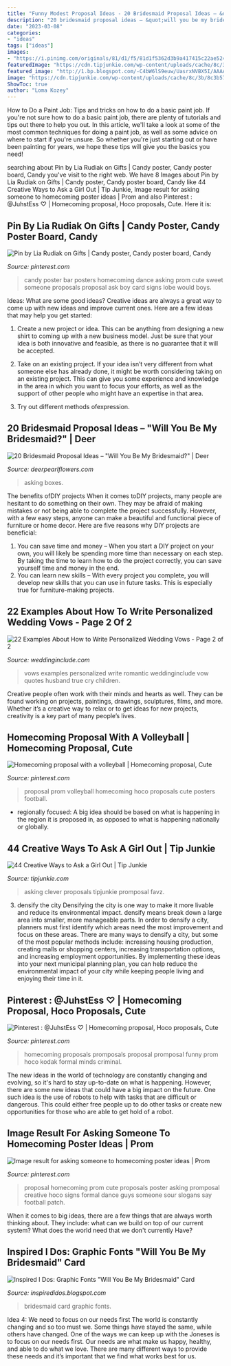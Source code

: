 ```yaml
---
title: "Funny Modest Proposal Ideas - 20 Bridesmaid Proposal Ideas – &quot;will You Be My Bridesmaid?&quot;"
description: "20 bridesmaid proposal ideas – &quot;will you be my bridesmaid?&quot;"
date: "2023-03-08"
categories:
- "ideas"
tags: ["ideas"]
images:
- "https://i.pinimg.com/originals/81/d1/f5/81d1f5362d3b9a417415c22ae5249105.png"
featuredImage: "https://cdn.tipjunkie.com/wp-content/uploads/cache/8c/3b/8c3b5735bc13c018a4087d8ddc7d0e8e.jpg"
featured_image: "http://1.bp.blogspot.com/-C4bW6lS9euw/UasrxNVBX5I/AAAAAAAAIwU/VvoghV-Vf1w/s1600/bridesmaid+card+ideas+1.jpg"
image: "https://cdn.tipjunkie.com/wp-content/uploads/cache/8c/3b/8c3b5735bc13c018a4087d8ddc7d0e8e.jpg"
ShowToc: true
author: "Loma Kozey"
---
```



How to Do a Paint Job: Tips and tricks on how to do a basic paint job.
If you're not sure how to do a basic paint job, there are plenty of tutorials and tips out there to help you out. In this article, we'll take a look at some of the most common techniques for doing a paint job, as well as some advice on where to start if you're unsure. So whether you're just starting out or have been painting for years, we hope these tips will give you the basics you need!

	

		
searching about Pin by Lia Rudiak on Gifts | Candy poster, Candy poster board, Candy you've visit to the right web. We have 8 Images about Pin by Lia Rudiak on Gifts | Candy poster, Candy poster board, Candy like 44 Creative Ways to Ask a Girl Out | Tip Junkie, Image result for asking someone to homecoming poster ideas | Prom and also Pinterest : @JuhstEss ♡ | Homecoming proposal, Hoco proposals, Cute. Here it is:
		
    
## Pin By Lia Rudiak On Gifts | Candy Poster, Candy Poster Board, Candy

<img loading=lazy src="https://i.pinimg.com/736x/c5/42/57/c54257739c6c8261ffefc7de17f98d0e--dance-posters-homecoming-ideas.jpg" onerror="this.onerror=null;this.src='https://tse3.mm.bing.net/th?id=OIP.gcKnlnvrLx2B4AFz5QMriwHaJ3&amp;pid=15.1';" alt="Pin by Lia Rudiak on Gifts | Candy poster, Candy poster board, Candy">

_Source: pinterest.com_

>candy poster bar posters homecoming dance asking prom cute sweet someone proposals proposal ask boy card signs lobe would boys. 

	

Ideas: What are some good ideas?
Creative ideas are always a great way to come up with new ideas and improve current ones. Here are a few ideas that may help you get started:
1. Create a new project or idea. This can be anything from designing a new shirt to coming up with a new business model. Just be sure that your idea is both innovative and feasible, as there is no guarantee that it will be accepted.

2. Take on an existing project. If your idea isn’t very different from what someone else has already done, it might be worth considering taking on an existing project. This can give you some experience and knowledge in the area in which you want to focus your efforts, as well as the support of other people who might have an expertise in that area.

3. Try out different methods ofexpression.

    
## 20 Bridesmaid Proposal Ideas – &quot;Will You Be My Bridesmaid?&quot; | Deer

<img loading=lazy src="https://www.deerpearlflowers.com/wp-content/uploads/2018/05/Fun-DIY-way-to-ask-your-bridesmaids-and-maid-of-honor.jpg" onerror="this.onerror=null;this.src='https://tse4.mm.bing.net/th?id=OIP.6pZ1zd4JJcRztFxgiDvcxgHaJ4&amp;pid=15.1';" alt="20 Bridesmaid Proposal Ideas – &quot;Will You Be My Bridesmaid?&quot; | Deer">

_Source: deerpearlflowers.com_

>asking boxes. 

	

The benefits ofDIY projects
When it comes toDIY projects, many people are hesitant to do something on their own. They may be afraid of making mistakes or not being able to complete the project successfully. However, with a few easy steps, anyone can make a beautiful and functional piece of furniture or home decor. Here are five reasons why DIY projects are beneficial: 
1. You can save time and money – When you start a DIY project on your own, you will likely be spending more time than necessary on each step. By taking the time to learn how to do the project correctly, you can save yourself time and money in the end. 
2. You can learn new skills – With every project you complete, you will develop new skills that you can use in future tasks. This is especially true for furniture-making projects.

    
## 22 Examples About How To Write Personalized Wedding Vows - Page 2 Of 2

<img loading=lazy src="https://www.weddinginclude.com/wp-content/uploads/2017/07/Genuine-and-True-600x899.jpg" onerror="this.onerror=null;this.src='https://tse2.mm.bing.net/th?id=OIP.D34aDmUrd_Z9NAPHQ8bpPQHaLG&amp;pid=15.1';" alt="22 Examples About How to Write Personalized Wedding Vows - Page 2 of 2">

_Source: weddinginclude.com_

>vows examples personalized write romantic weddinginclude vow quotes husband true cry children. 

	

Creative people often work with their minds and hearts as well. They can be found working on projects, paintings, drawings, sculptures, films, and more. Whether it’s a creative way to relax or to get ideas for new projects, creativity is a key part of many people’s lives.

    
## Homecoming Proposal With A Volleyball | Homecoming Proposal, Cute

<img loading=lazy src="https://i.pinimg.com/originals/81/d1/f5/81d1f5362d3b9a417415c22ae5249105.png" onerror="this.onerror=null;this.src='https://tse3.mm.bing.net/th?id=OIP.171VTOpZmTbK7_T6aX--0QHaNL&amp;pid=15.1';" alt="Homecoming proposal with a volleyball | Homecoming proposal, Cute">

_Source: pinterest.com_

>proposal prom volleyball homecoming hoco proposals cute posters football. 

	

- regionally focused: A big idea should be based on what is happening in the region it is proposed in, as opposed to what is happening nationally or globally.

    
## 44 Creative Ways To Ask A Girl Out | Tip Junkie

<img loading=lazy src="https://cdn.tipjunkie.com/wp-content/uploads/cache/8c/3b/8c3b5735bc13c018a4087d8ddc7d0e8e.jpg" onerror="this.onerror=null;this.src='https://tse1.mm.bing.net/th?id=OIP.DY-bCEhY0Jz4gIUrCxHcxgHaNJ&amp;pid=15.1';" alt="44 Creative Ways to Ask a Girl Out | Tip Junkie">

_Source: tipjunkie.com_

>asking clever proposals tipjunkie promposal favz. 

	

3) densify the city
Densifying the city is one way to make it more livable and reduce its environmental impact. densify means break down a large area into smaller, more manageable parts. In order to densify a city, planners must first identify which areas need the most improvement and focus on these areas. There are many ways to densify a city, but some of the most popular methods include: increasing housing production, creating malls or shopping centers, increasing transportation options, and increasing employment opportunities. By implementing these ideas into your next municipal planning plan, you can help reduce the environmental impact of your city while keeping people living and enjoying their time in it.

    
## Pinterest : @JuhstEss ♡ | Homecoming Proposal, Hoco Proposals, Cute

<img loading=lazy src="https://i.pinimg.com/736x/49/af/82/49af82577f522ead3eb7dfe1de5c0581--funny-promposals-promposal-funny.jpg" onerror="this.onerror=null;this.src='https://tse1.mm.bing.net/th?id=OIP.7a493470cnPaYV48t5hTWwHaJ4&amp;pid=15.1';" alt="Pinterest : @JuhstEss ♡ | Homecoming proposal, Hoco proposals, Cute">

_Source: pinterest.com_

>homecoming proposals promposals proposal promposal funny prom hoco kodak formal minds criminal. 

	

The new ideas in the world of technology are constantly changing and evolving, so it's hard to stay up-to-date on what is happening. However, there are some new ideas that could have a big impact on the future. One such idea is the use of robots to help with tasks that are difficult or dangerous. This could either free people up to do other tasks or create new opportunities for those who are able to get hold of a robot.

    
## Image Result For Asking Someone To Homecoming Poster Ideas | Prom

<img loading=lazy src="https://i.pinimg.com/736x/93/59/b4/9359b4d032fcb1981d02f689bed38a01.jpg" onerror="this.onerror=null;this.src='https://tse1.mm.bing.net/th?id=OIP.ilPi1N9EUZbXEsz0oZA2PQHaJ3&amp;pid=15.1';" alt="Image result for asking someone to homecoming poster ideas | Prom">

_Source: pinterest.com_

>proposal homecoming prom cute proposals poster asking promposal creative hoco signs formal dance guys someone sour slogans say football patch. 

	

When it comes to big ideas, there are a few things that are always worth thinking about. They include: what can we build on top of our current system? What does the world need that we don't currently Have?

    
## Inspired I Dos: Graphic Fonts &quot;Will You Be My Bridesmaid&quot; Card

<img loading=lazy src="http://1.bp.blogspot.com/-C4bW6lS9euw/UasrxNVBX5I/AAAAAAAAIwU/VvoghV-Vf1w/s1600/bridesmaid+card+ideas+1.jpg" onerror="this.onerror=null;this.src='https://tse2.mm.bing.net/th?id=OIP.4JdM3HTDRhK9y_y7Zov_nQHaE7&amp;pid=15.1';" alt="Inspired I Dos: Graphic Fonts &quot;Will You Be My Bridesmaid&quot; Card">

_Source: inspiredidos.blogspot.com_

>bridesmaid card graphic fonts. 

	

Idea 4: We need to focus on our needs first
The world is constantly changing and so too must we. Some things have stayed the same, while others have changed. One of the ways we can keep up with the Joneses is to focus on our needs first. Our needs are what make us happy, healthy, and able to do what we love. There are many different ways to provide these needs and it’s important that we find what works best for us.


